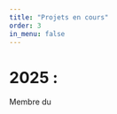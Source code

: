 ```yaml
---
title: "Projets en cours"
order: 3
in_menu: false
---
```

<div class="encart">
<h1>2025 :</h1>
<p>Membre du </p>
</div> 